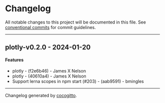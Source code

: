 # Changelog
All notable changes to this project will be documented in this file. See [conventional commits](https://www.conventionalcommits.org/) for commit guidelines.

- - -
## plotly-v0.2.0 - 2024-01-20
#### Features
- plotly - (f2e6b46) - James X Nelson
- plotly - (40610a4) - James X Nelson
- Support lerna scopes in npm start (#203) - (aab9591) - bmingles

- - -

Changelog generated by [cocogitto](https://github.com/cocogitto/cocogitto).